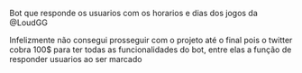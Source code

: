 Bot que responde os usuarios com os horarios e dias dos jogos da @LoudGG 

Infelizmente não consegui prosseguir com o projeto até o final pois o twitter cobra 100$ para ter todas as funcionalidades do bot, entre elas a função de responder usuarios ao ser marcado

